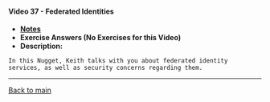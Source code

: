 #### Video 37 - Federated Identities

- **[Notes](notes.md)**
- **Exercise Answers (No Exercises for this Video)**
- **Description:**

```
In this Nugget, Keith talks with you about federated identity
services, as well as security concerns regarding them.
```

---
 
[Back to main](https://github.com/rot0xd/CBTNuggets/blob/master/CISSP/README.md)

